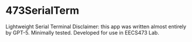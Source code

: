 # 473SerialTerm
Lightweight Serial Terminal
Disclaimer: this app was written almost entirely by GPT-5. Minimally tested. 
Developed for use in EECS473 Lab. 
